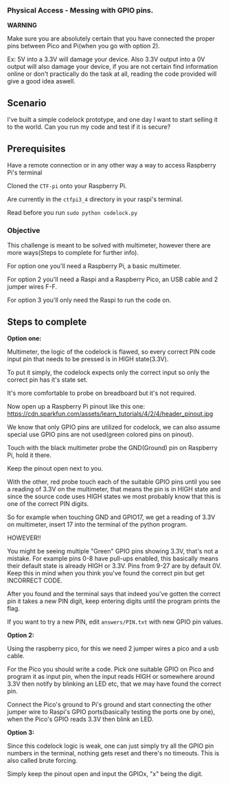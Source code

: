 ### Physical Access - Messing with GPIO pins.

**WARNING**

Make sure you are absolutely certain that you have connected the proper pins between Pico and Pi(when you go with option 2).

Ex: 5V into a 3.3V will damage your device. Also 3.3V output into a 0V output will also damage your device, if you are not certain find information online or don't practically do the task at all, reading the code provided will give a good idea aswell.

## Scenario

I've built a simple codelock prototype, and one day I want to start selling it to the world.
Can you run my code and test if it is secure?

## Prerequisites

Have a remote connection or in any other way a way to access Raspberry Pi's terminal

Cloned the `CTF-pi` onto your Raspberry Pi.

Are currently in the `ctfpi3_4` directory in your raspi's terminal.

Read before you run `sudo python codelock.py`


### Objective

This challenge is meant to be solved with multimeter, however there are more ways(Steps to complete for further info).

For option one you'll need a Raspberry Pi, a basic multimeter.

For option 2 you'll need a Raspi and a Raspberry Pico, an USB cable and 2 jumper wires F-F.

For option 3 you'll only need the Raspi to run the code on.


## Steps to complete

**Option one:**

Multimeter, the logic of the codelock is flawed, so every correct PIN code input pin that needs to be pressed is in HIGH state(3.3V). 

To put it simply, the codelock expects only the correct input so only the correct pin has it's state set.

It's more comfortable to probe on breadboard but it's not required. 

Now open up a Raspberry Pi pinout like this one: https://cdn.sparkfun.com/assets/learn_tutorials/4/2/4/header_pinout.jpg

We know that only GPIO pins are utilized for codelock, we can also assume special use GPIO pins are not used(green colored pins on pinout). 

Touch with the black multimeter probe the GND(Ground) pin on Raspberry Pi, hold it there.

Keep the pinout open next to you.

With the other, red probe touch each of the suitable GPIO pins until you see a reading of 3.3V on the multimeter, that means the pin is in HIGH state and since the source code uses HIGH states we most probably know that this is one of the correct PIN digits.

So for example when touching GND and GPIO17, we get a reading of 3.3V on multimeter, insert 17 into the terminal of the python program.

HOWEVER!!

You might be seeing multiple "Green" GPIO pins showing 3.3V, that's not a mistake. For example pins 0-8 have pull-ups enabled, this basically means their default state is already HIGH or 3.3V. Pins from 9-27 are by default 0V. Keep this in mind when you think you've found the correct pin but get INCORRECT CODE.

After you found and the terminal says that indeed you've gotten the correct pin it takes a new PIN digit, keep entering digits until the program prints the flag.

If you want to try a new PIN, edit `answers/PIN.txt` with new GPIO pin values.

**Option 2:**

Using the raspberry pico, for this we need 2 jumper wires a pico and a usb cable. 

For the Pico you should write a code. Pick one suitable GPIO on Pico and program it as input pin, when the input reads HIGH or somewhere around 3.3V then notify by blinking an LED etc, that we may have found the correct pin.

Connect the Pico's ground to Pi's ground and start connecting the other jumper wire to Raspi's GPIO ports(basically testing the ports one by one), when the Pico's GPIO reads 3.3V then blink an LED.


**Option 3:**

Since this codelock logic is weak, one can just simply try all the GPIO pin numbers in the terminal, nothing gets reset and there's no timeouts. This is also called brute forcing.

Simply keep the pinout open and input the GPIOx, "x" being the digit.

